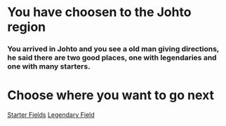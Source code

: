 # You have choosen to the Johto region  
### You arrived in Johto and you see a old man giving directions, he said there are two good places, one with legendaries and one with many starters.  
# Choose where you want to go next
[Starter Fields](capture-other.md)
[Legendary Field]()